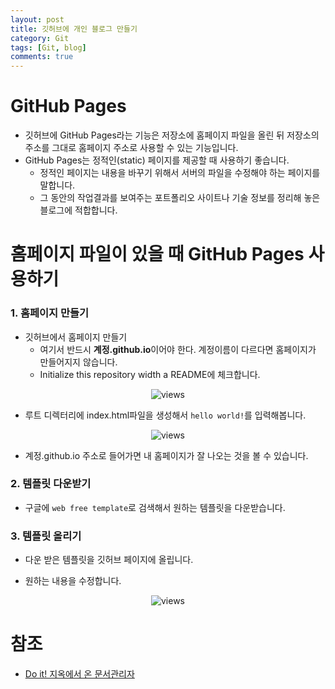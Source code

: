 ```yaml
---
layout: post
title: 깃허브에 개인 블로그 만들기
category: Git
tags: [Git, blog]
comments: true
---
```


# GitHub Pages

- 깃허브에 GitHub Pages라는 기능은 저장소에 홈페이지 파일을 올린 뒤 저장소의 주소를 그대로 홈페이지 주소로 사용할 수 있는 기능입니다.
- GitHub Pages는 정적인(static) 페이지를 제공할 때 사용하기 좋습니다.
    - 정적인 페이지는 내용을 바꾸기 위해서 서버의 파일을 수정해야 하는 페이지를 말합니다.
    - 그 동안의 작업결과를 보여주는 포트폴리오 사이트나 기술 정보를 정리해 놓은 블로그에 적합합니다.

# 홈페이지 파일이 있을 때 GitHub Pages 사용하기

### 1. 홈페이지 만들기

- 깃허브에서 홈페이지 만들기
    - 여기서 반드시 **계정.github.io**이어야 한다. 계정이름이 다르다면 홈페이지가 만들어지지 않습니다.
    - Initialize this repository width a README에 체크합니다.

<center>
<figure>
<img src="https://imgur.com/KvHc4Ci.png" alt="views">
<figcaption></figcaption>
</figure>
</center>

- 루트 디렉터리에 index.html파일을 생성해서 `hello world!`를 입력해봅니다.
<center>
<figure>
<img src="https://imgur.com/k55rfY0.png" alt="views">
<figcaption></figcaption>
</figure>
</center>

- 계정.github.io 주소로 들어가면 내 홈페이지가 잘 나오는 것을 볼 수 있습니다.

### 2. 템플릿 다운받기

- 구글에 `web free template`로 검색해서 원하는 템플릿을 다운받습니다.

### 3. 템플릿 올리기

- 다운 받은 템플릿을 깃허브 페이지에 올립니다.

- 원하는 내용을 수정합니다.
<center>
<figure>
<img src="https://imgur.com/PFTqxG4.png" alt="views">
<figcaption></figcaption>
</figure>
</center>



# 참조
- [Do it! 지옥에서 온 문서관리자](http://www.yes24.com/Product/Goods/84803146)

